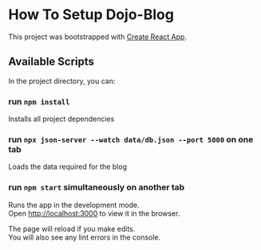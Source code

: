 # How To Setup Dojo-Blog

This project was bootstrapped with [Create React App](https://github.com/facebook/create-react-app).

## Available Scripts

In the project directory, you can:

### run `npm install`

Installs all project dependencies

### run `npx json-server --watch data/db.json --port 5000` on one tab

Loads the data required for the blog


### run `npm start` simultaneously on another tab

Runs the app in the development mode.\
Open [http://localhost:3000](http://localhost:3000) to view it in the browser.

The page will reload if you make edits.\
You will also see any lint errors in the console.






